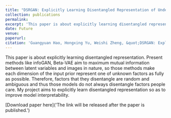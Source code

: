 ```yaml
---
title: "DSRGAN: Explicitly Learning Disentangled Representation of Underlying Structure and Rendering for Image Generation without Tuple Supervision"
collection: publications
permalink: 
excerpt: 'This paper is about explicitly learning disentangled representation. Present methods like infoGAN, Beta-VAE aim to maximum mutual information between latent variables and images in nature, so those methods make each dimension of the input prior represent one of unknown factors as fully as possible. Therefore, factors that they disentangle are random and ambiguous and thus those models do not always disentangle factors people care. My project aims to explicitly learn disentangled representation so as to improve model interpretability.'
date: Future
venue: 
paperurl: 
citation: 'Guangyuan Hao, Hongxing Yu, Weishi Zheng, &quot;DSRGAN: Explicitly Learning Disentangled Representation of Underlying Structure and Rendering for Image Generation without Tuple Supervision &quot; <i>Submitted to CVPR</i>, 2019.'
---
```

This paper is about explicitly learning disentangled representation. Present methods like infoGAN, Beta-VAE aim to maximum mutual information between latent variables and images in nature, so those methods make each dimension of the input prior represent one of unknown factors as fully as possible. Therefore, factors that they disentangle are random and ambiguous and thus those models do not always disentangle factors people care. My project aims to explicitly learn disentangled representation so as to improve model interpretability.

[Download paper here]('The link will be released after the paper is published.')
